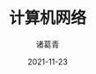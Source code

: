 ---
date: 2021-11-23
description: ""
image: "images/recommend_site/xingyouji.jpg"
title: "计算机网络"
author: 诸葛青
authorEmoji: 🎅
pinned: false
tags:
- 
series:
- 
---